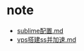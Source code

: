 # note
- [sublime配置.md](https://github.com/liaoyajun/note/blob/master/sublime%E9%85%8D%E7%BD%AE.md)
- [vps搭建ss并加速.md](https://github.com/liaoyajun/note/blob/master/vps%E6%90%AD%E5%BB%BAss%E5%B9%B6%E5%8A%A0%E9%80%9F.md)
